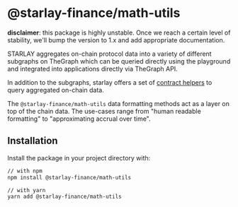 # @starlay-finance/math-utils

**disclaimer**: this package is highly unstable. Once we reach a certain level
of stability, we'll bump the version to 1.x and add appropriate documentation.

STARLAY aggregates on-chain protocol data into a variety of different subgraphs
on TheGraph which can be queried directly using the playground and integrated
into applications directly via TheGraph API.

In addition to the subgraphs, starlay offers a set of
[contract helpers](https://github.com/starlay-finance/starlay-utilities/tree/master/packages/contract-helpers)
to query aggregated on-chain data.

The `@starlay-finance/math-utils` data formatting methods act as a layer on top
of the chain data. The use-cases range from "human readable formatting" to
"approximating accrual over time".

## Installation

Install the package in your project directory with:

```sh
// with npm
npm install @starlay-finance/math-utils

// with yarn
yarn add @starlay-finance/math-utils
```
